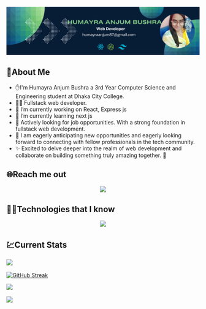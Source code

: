 
[![An old rock in the desert](https://raw.githubusercontent.com/Bushra01-Dhaka/Bushra01-Dhaka/main/images/banner/bannerNew.png)](https://www.linkedin.com/in/humayra-anjum-bushra-46b39b2a4/)

## :dizzy:About Me


-  :hand:I'm Humayra Anjum Bushra a 3rd Year Computer Science and Engineering student at Dhaka City College.
- 🧑‍💻 Fullstack web developer. 
- 🔭 I’m currently working on React, Express js
- 🔭 I’m currently learning next js
- :rocket: Actively looking for job opportunities. With a strong foundation in fullstack web development.
- 🎯 I am eagerly anticipating new opportunities and eagerly looking forward to connecting with fellow professionals in the tech community. 
- :sparkles: Excited to delve deeper into the realm of web development and collaborate on building something truly amazing together. 👊

## 🌐Reach me out
<p align="center">
  <a href="https://www.linkedin.com/in/humayra-anjum-bushra-46b39b2a4/">
     <img src="https://skillicons.dev/icons?i=linkedin" />
  </a>
</p>


## 🧑‍💻Technologies that I know
<p align="center">
  <a href="https://skillicons.dev">
    <img src="https://skillicons.dev/icons?i=html,css,tailwind,javascript,firebase,nodejs,mongodb,express,figma,bootstrap,netlify" />
  </a>
  
</p>


## :chart:Current Stats


![](http://github-profile-summary-cards.vercel.app/api/cards/profile-details?username=Bushra01-Dhaka&theme=algolia)

[![GitHub Streak](https://github-readme-streak-stats.herokuapp.com?user=Bushra01-Dhaka&theme=tokyonight&hide_border=true)](https://git.io/streak-stats)

![](http://github-profile-summary-cards.vercel.app/api/cards/repos-per-language?username=Bushra01-Dhaka&theme=algolia)

![](http://github-profile-summary-cards.vercel.app/api/cards/productive-time?username=Bushra01-Dhaka&theme=algolia&utcOffset=8)


<!--

- 🔭 I’m currently working on ...
- 🌱 I’m currently learning ...
- 👯 I’m looking to collaborate on ...
- 🤔 I’m looking for help with ...
- 💬 Ask me about ...
- 📫 How to reach me: ...
- 😄 Pronouns: ...
- ⚡ Fun fact: ...
-->
